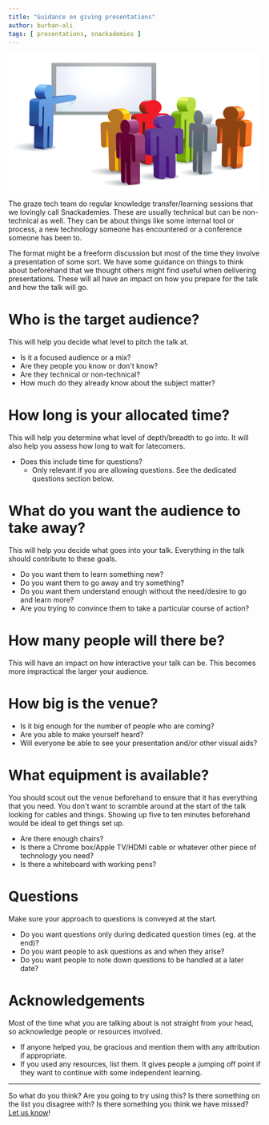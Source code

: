 ```yaml
---
title: "Guidance on giving presentations"
author: burhan-ali
tags: [ presentations, snackademies ]
---
```


![Cartoon of meeple in a presentation](/content/images/2018/09/meeple-presentation.png)

The graze tech team do regular knowledge transfer/learning sessions that we lovingly call Snackademies. These are usually technical but can be non-technical as well. They can be about things like some internal tool or process, a new technology someone has encountered or a conference someone has been to.

The format might be a freeform discussion but most of the time they involve a presentation of some sort. We have some guidance on things to think about beforehand that we thought others might find useful when delivering presentations. These will all have an impact on how you prepare for the talk and how the talk will go.

# Who is the target audience?
This will help you decide what level to pitch the talk at.

- Is it a focused audience or a mix?
- Are they people you know or don't know?
- Are they technical or non-technical?
- How much do they already know about the subject matter?

# How long is your allocated time?
This will help you determine what level of depth/breadth to go into. It will also help you assess how long to wait for latecomers.

- Does this include time for questions?
  - Only relevant if you are allowing questions. See the dedicated questions section below.

# What do you want the audience to take away?
This will help you decide what goes into your talk. Everything in the talk should contribute to these goals.

- Do you want them to learn something new?
- Do you want them to go away and try something?
- Do you want them understand enough without the need/desire to go and learn more?
- Are you trying to convince them to take a particular course of action?

# How many people will there be?
This will have an impact on how interactive your talk can be. This becomes more impractical the larger your audience.

# How big is the venue?
- Is it big enough for the number of people who are coming?
- Are you able to make yourself heard?
- Will everyone be able to see your presentation and/or other visual aids?

# What equipment is available?
You should scout out the venue beforehand to ensure that it has everything that you need. You don't want to scramble around at the start of the talk looking for cables and things. Showing up five to ten minutes beforehand would be ideal to get things set up.

- Are there enough chairs?
- Is there a Chrome box/Apple TV/HDMI cable or whatever other piece of technology you need?
- Is there a whiteboard with working pens?

# Questions
Make sure your approach to questions is conveyed at the start.

- Do you want questions only during dedicated question times (eg. at the end)?
- Do you want people to ask questions as and when they arise?
- Do you want people to note down questions to be handled at a later date?

# Acknowledgements
Most of the time what you are talking about is not straight from your head, so acknowledge people or resources involved.

- If anyone helped you, be gracious and mention them with any attribution if appropriate.
- If you used any resources, list them. It gives people a jumping off point if they want to continue with some independent learning.

---

So what do you think? Are you going to try using this? Is there something on the list you disagree with? Is there something you think we have missed? [Let us know](https://twitter.com/snack_overflow "graze tech twitter account")!
